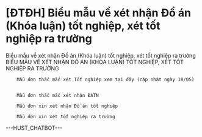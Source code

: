 # [ĐTĐH] Biểu mẫu về xét nhận Đồ án (Khóa luận) tốt nghiệp, xét tốt nghiệp ra trường

Biểu mẫu về xét nhận Đồ án (Khóa luận) tốt nghiệp, xét tốt nghiệp ra trường
        BIỂU MẪU VỀ XÉT NHẬN ĐỒ ÁN (KHÓA LUẬN) TỐT NGHIỆP, XÉT TỐT NGHIỆP RA TRƯỜNG

	
		Mẫu đơn thắc mắc xét Tốt nghiệp xem tại đây (cập nhật ngày 18/05)

	
		Mẫu đơn thắc mắc xét nhận ĐATN
	
		Mẫu đơn xin xét nhận Đồ án tốt nghiệp
	
		Mẫu đơn xin xét tốt nghiệp ra trường 
 ---HUST_CHATBOT---